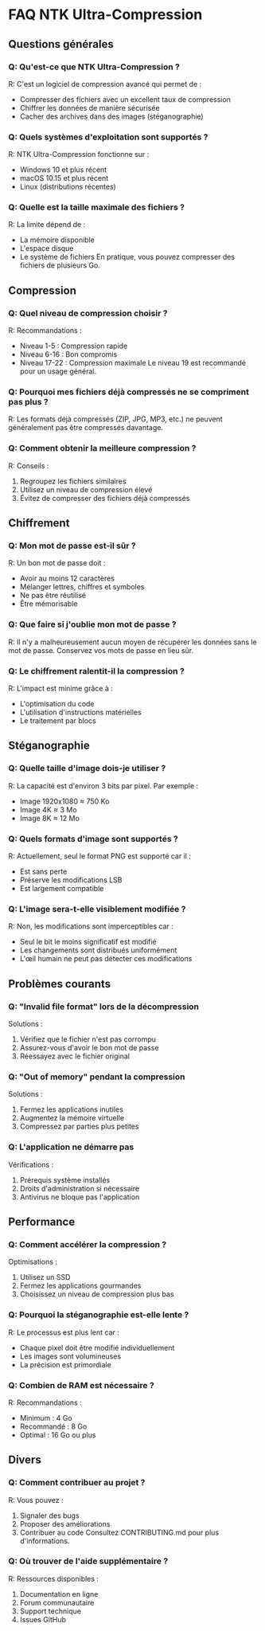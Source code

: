 # FAQ NTK Ultra-Compression

## Questions générales

### Q: Qu'est-ce que NTK Ultra-Compression ?
R: C'est un logiciel de compression avancé qui permet de :
- Compresser des fichiers avec un excellent taux de compression
- Chiffrer les données de manière sécurisée
- Cacher des archives dans des images (stéganographie)

### Q: Quels systèmes d'exploitation sont supportés ?
R: NTK Ultra-Compression fonctionne sur :
- Windows 10 et plus récent
- macOS 10.15 et plus récent
- Linux (distributions récentes)

### Q: Quelle est la taille maximale des fichiers ?
R: La limite dépend de :
- La mémoire disponible
- L'espace disque
- Le système de fichiers
En pratique, vous pouvez compresser des fichiers de plusieurs Go.

## Compression

### Q: Quel niveau de compression choisir ?
R: Recommandations :
- Niveau 1-5 : Compression rapide
- Niveau 6-16 : Bon compromis
- Niveau 17-22 : Compression maximale
Le niveau 19 est recommandé pour un usage général.

### Q: Pourquoi mes fichiers déjà compressés ne se compriment pas plus ?
R: Les formats déjà compressés (ZIP, JPG, MP3, etc.) ne peuvent généralement pas être compressés davantage.

### Q: Comment obtenir la meilleure compression ?
R: Conseils :
1. Regroupez les fichiers similaires
2. Utilisez un niveau de compression élevé
3. Évitez de compresser des fichiers déjà compressés

## Chiffrement

### Q: Mon mot de passe est-il sûr ?
R: Un bon mot de passe doit :
- Avoir au moins 12 caractères
- Mélanger lettres, chiffres et symboles
- Ne pas être réutilisé
- Être mémorisable

### Q: Que faire si j'oublie mon mot de passe ?
R: Il n'y a malheureusement aucun moyen de récupérer les données sans le mot de passe. Conservez vos mots de passe en lieu sûr.

### Q: Le chiffrement ralentit-il la compression ?
R: L'impact est minime grâce à :
- L'optimisation du code
- L'utilisation d'instructions matérielles
- Le traitement par blocs

## Stéganographie

### Q: Quelle taille d'image dois-je utiliser ?
R: La capacité est d'environ 3 bits par pixel. Par exemple :
- Image 1920x1080 ≈ 750 Ko
- Image 4K ≈ 3 Mo
- Image 8K ≈ 12 Mo

### Q: Quels formats d'image sont supportés ?
R: Actuellement, seul le format PNG est supporté car il :
- Est sans perte
- Préserve les modifications LSB
- Est largement compatible

### Q: L'image sera-t-elle visiblement modifiée ?
R: Non, les modifications sont imperceptibles car :
- Seul le bit le moins significatif est modifié
- Les changements sont distribués uniformément
- L'œil humain ne peut pas détecter ces modifications

## Problèmes courants

### Q: "Invalid file format" lors de la décompression
Solutions :
1. Vérifiez que le fichier n'est pas corrompu
2. Assurez-vous d'avoir le bon mot de passe
3. Réessayez avec le fichier original

### Q: "Out of memory" pendant la compression
Solutions :
1. Fermez les applications inutiles
2. Augmentez la mémoire virtuelle
3. Compressez par parties plus petites

### Q: L'application ne démarre pas
Vérifications :
1. Prérequis système installés
2. Droits d'administration si nécessaire
3. Antivirus ne bloque pas l'application

## Performance

### Q: Comment accélérer la compression ?
Optimisations :
1. Utilisez un SSD
2. Fermez les applications gourmandes
3. Choisissez un niveau de compression plus bas

### Q: Pourquoi la stéganographie est-elle lente ?
R: Le processus est plus lent car :
- Chaque pixel doit être modifié individuellement
- Les images sont volumineuses
- La précision est primordiale

### Q: Combien de RAM est nécessaire ?
R: Recommandations :
- Minimum : 4 Go
- Recommandé : 8 Go
- Optimal : 16 Go ou plus

## Divers

### Q: Comment contribuer au projet ?
R: Vous pouvez :
1. Signaler des bugs
2. Proposer des améliorations
3. Contribuer au code
Consultez CONTRIBUTING.md pour plus d'informations.

### Q: Où trouver de l'aide supplémentaire ?
R: Ressources disponibles :
1. Documentation en ligne
2. Forum communautaire
3. Support technique
4. Issues GitHub 